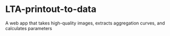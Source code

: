 # LTA-printout-to-data
A web app that takes high-quality images, extracts aggregation curves, and calculates parameters
